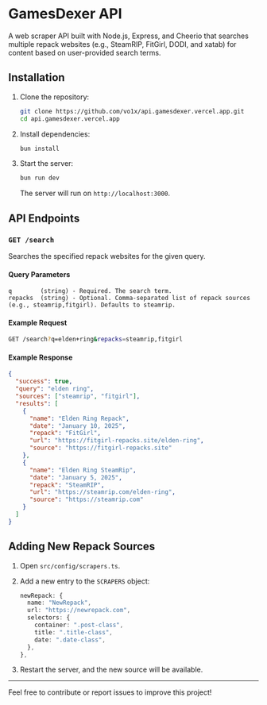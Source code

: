 # GamesDexer API

A web scraper API built with Node.js, Express, and Cheerio that searches multiple repack websites (e.g., SteamRIP, FitGirl, DODI, and xatab) for content based on user-provided search terms.

## Installation

1. Clone the repository:
   ```bash
   git clone https://github.com/vo1x/api.gamesdexer.vercel.app.git
   cd api.gamesdexer.vercel.app
   ```

2. Install dependencies:
   ```bash
   bun install
   ```

3. Start the server:
   ```bash
   bun run dev
   ```

   The server will run on `http://localhost:3000`.

## API Endpoints

### `GET /search`

Searches the specified repack websites for the given query.

#### Query Parameters

```text
q        (string) - Required. The search term.
repacks  (string) - Optional. Comma-separated list of repack sources (e.g., steamrip,fitgirl). Defaults to steamrip.
```

#### Example Request

```bash
GET /search?q=elden+ring&repacks=steamrip,fitgirl
```

#### Example Response

```json
{
  "success": true,
  "query": "elden ring",
  "sources": ["steamrip", "fitgirl"],
  "results": [
    {
      "name": "Elden Ring Repack",
      "date": "January 10, 2025",
      "repack": "FitGirl",
      "url": "https://fitgirl-repacks.site/elden-ring",
      "source": "https://fitgirl-repacks.site"
    },
    {
      "name": "Elden Ring SteamRip",
      "date": "January 5, 2025",
      "repack": "SteamRIP",
      "url": "https://steamrip.com/elden-ring",
      "source": "https://steamrip.com"
    }
  ]
}
```

## Adding New Repack Sources

1. Open `src/config/scrapers.ts`.
2. Add a new entry to the `SCRAPERS` object:
   ```typescript
   newRepack: {
     name: "NewRepack",
     url: "https://newrepack.com",
     selectors: {
       container: ".post-class",
       title: ".title-class",
       date: ".date-class",
     },
   },
   ```

3. Restart the server, and the new source will be available.

---

Feel free to contribute or report issues to improve this project!
